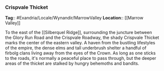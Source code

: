 ### Crispvale Thicket
**Tag**:: #Exandria/Locale/Wynandir/MarrowValley
**Location**:: [[Marrow Valley]]

To the east of the [[Silberquel Ridge]], surrounding the juncture between the Glory Run Road and the Crispvale Roadway, the shady Crispvale Thicket marks the center of the eastern valley. A haven from the bustling lifestyles of the empire, the dense elms and tall underbrush shelter a handful of firbolg clans living away from the eyes of the Crown. As long as one sticks to the roads, it's normally a peaceful place to pass through, but the deeper areas of the thicket are stalked by hungry behemoths and bandits.